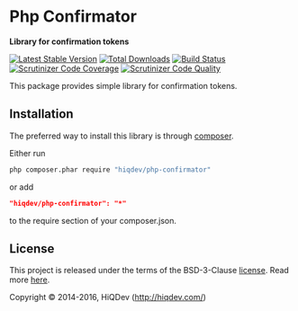 Php Confirmator
===============

**Library for confirmation tokens**

[![Latest Stable Version](https://poser.pugx.org/hiqdev/php-confirmator/v/stable)](https://packagist.org/packages/hiqdev/php-confirmator)
[![Total Downloads](https://poser.pugx.org/hiqdev/php-confirmator/downloads)](https://packagist.org/packages/hiqdev/php-confirmator)
[![Build Status](https://img.shields.io/travis/hiqdev/php-confirmator.svg)](https://travis-ci.org/hiqdev/php-confirmator)
[![Scrutinizer Code Coverage](https://img.shields.io/scrutinizer/coverage/g/hiqdev/php-confirmator.svg)](https://scrutinizer-ci.com/g/hiqdev/php-confirmator/)
[![Scrutinizer Code Quality](https://img.shields.io/scrutinizer/g/hiqdev/php-confirmator.svg)](https://scrutinizer-ci.com/g/hiqdev/php-confirmator/)

This package provides simple library for confirmation tokens.

## Installation

The preferred way to install this library is through [composer](http://getcomposer.org/download/).

Either run

```sh
php composer.phar require "hiqdev/php-confirmator"
```

or add

```json
"hiqdev/php-confirmator": "*"
```

to the require section of your composer.json.

## License

This project is released under the terms of the BSD-3-Clause [license](LICENSE).
Read more [here](http://choosealicense.com/licenses/bsd-3-clause).

Copyright © 2014-2016, HiQDev (http://hiqdev.com/)
